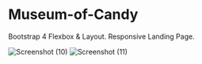 # Museum-of-Candy
Bootstrap 4 Flexbox &amp; Layout. Responsive Landing Page.

![Screenshot (10)](https://user-images.githubusercontent.com/71195337/102794424-5f113880-4379-11eb-8fe9-6f81f8e90957.png)
![Screenshot (11)](https://user-images.githubusercontent.com/71195337/102794468-6cc6be00-4379-11eb-9cae-9b00b7123383.png)

